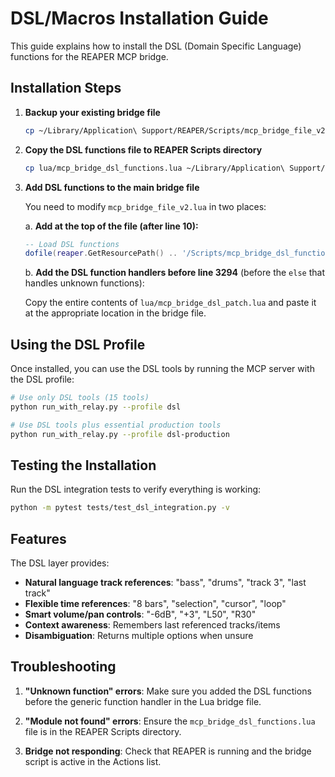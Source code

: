 # DSL/Macros Installation Guide

This guide explains how to install the DSL (Domain Specific Language) functions for the REAPER MCP bridge.

## Installation Steps

1. **Backup your existing bridge file**
   ```bash
   cp ~/Library/Application\ Support/REAPER/Scripts/mcp_bridge_file_v2.lua ~/Library/Application\ Support/REAPER/Scripts/mcp_bridge_file_v2.lua.backup
   ```

2. **Copy the DSL functions file to REAPER Scripts directory**
   ```bash
   cp lua/mcp_bridge_dsl_functions.lua ~/Library/Application\ Support/REAPER/Scripts/
   ```

3. **Add DSL functions to the main bridge file**
   
   You need to modify `mcp_bridge_file_v2.lua` in two places:

   a. **Add at the top of the file (after line 10):**
   ```lua
   -- Load DSL functions
   dofile(reaper.GetResourcePath() .. '/Scripts/mcp_bridge_dsl_functions.lua')
   ```

   b. **Add the DSL function handlers before line 3294** (before the `else` that handles unknown functions):
   
   Copy the entire contents of `lua/mcp_bridge_dsl_patch.lua` and paste it at the appropriate location in the bridge file.

## Using the DSL Profile

Once installed, you can use the DSL tools by running the MCP server with the DSL profile:

```bash
# Use only DSL tools (15 tools)
python run_with_relay.py --profile dsl

# Use DSL tools plus essential production tools
python run_with_relay.py --profile dsl-production
```

## Testing the Installation

Run the DSL integration tests to verify everything is working:

```bash
python -m pytest tests/test_dsl_integration.py -v
```

## Features

The DSL layer provides:

- **Natural language track references**: "bass", "drums", "track 3", "last track"
- **Flexible time references**: "8 bars", "selection", "cursor", "loop"
- **Smart volume/pan controls**: "-6dB", "+3", "L50", "R30"
- **Context awareness**: Remembers last referenced tracks/items
- **Disambiguation**: Returns multiple options when unsure

## Troubleshooting

1. **"Unknown function" errors**: Make sure you added the DSL functions before the generic function handler in the Lua bridge file.

2. **"Module not found" errors**: Ensure the `mcp_bridge_dsl_functions.lua` file is in the REAPER Scripts directory.

3. **Bridge not responding**: Check that REAPER is running and the bridge script is active in the Actions list.